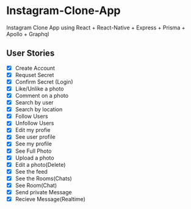 # Instagram-Clone-App

Instagram Clone App using React + React-Native + Express + Prisma + Apollo + Graphql

## User Stories

- [x] Create Account
- [x] Requset Secret
- [x] Confirm Secret (Login)
- [x] Like/Unlike a photo
- [x] Comment on a photo
- [x] Search by user
- [x] Search by location
- [x] Follow Users
- [x] Unfollow Users
- [x] Edit my profie
- [x] See user profile
- [x] See my profile
- [x] See Full Photo
- [x] Upload a photo
- [x] Edit a photo(Delete)
- [x] See the feed
- [x] See the Rooms(Chats)
- [x] See Room(Chat)
- [x] Send private Message
- [x] Recieve Message(Realtime)

